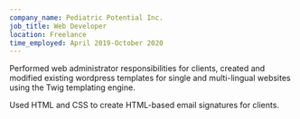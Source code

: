 ```yaml
---
company_name: Pediatric Potential Inc.
job_title: Web Developer
location: Freelance
time_employed: April 2019-October 2020
---
```


Performed web administrator responsibilities for clients, created and modified existing wordpress templates for single and multi-lingual websites using the Twig templating engine.

Used HTML and CSS to create HTML-based email signatures for clients.